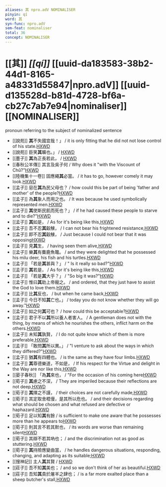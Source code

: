 ```yaml
---
aliases: 其 npro.adV NOMINALISER
pinyin: qí
word: 其
syn-func: npro.adV
sem-feat: nominaliser
total: 36
concept: NOMINALISER 
---
```

# [[其]] *[[qí]]*  [[uuid-da183583-38b2-44d1-8165-a48331d55847|npro.adV]] [[uuid-d135528d-b81d-4728-bf6a-cb27c7ab7e94|nominaliser]] [[NOMINALISER]]
pronoun referring to the subject of nominalized sentence
 - [[說苑]] **其**不失國宜哉！」 / it is only fitting that he did not not lose control of his state.[HXWD](https://hxwd.org/textview.html?location=CH1a0907_CHANT_001-30a.18)
 - [[說苑]] 臣笑**其**曠也。」 / [HXWD](https://hxwd.org/textview.html?location=CH1a0907_CHANT_009-14a.22)
 - [[墨子]] **其**為正長若此，
                     / [HXWD](https://hxwd.org/textview.html?location=CH1a0938_CHANT_003-11a.19)
 - [[春秋公羊傳]] 其言及吳子何 / Why does it "with the Viscount of Chǔ?"[HXWD](https://hxwd.org/textview.html?location=CH1e0877_CHANT_012-36a.11)
 - [[陸機集十一卷]] 固應繩**其**必當。 / it has to go, however comely it may look.[HXWD](https://hxwd.org/textview.html?location=CH2b1575_CHANT_001-8a.11)
 - [[孟子]] 惡在**其**為民父母也？ / how could this be part of being 'father and mother' of the people?[HXWD](https://hxwd.org/textview.html?location=KR1h0001_tls_001-17a.12)
 - [[孟子]] 為**其**象人而用之也。 / It was because he used symbolically represented men.[HXWD](https://hxwd.org/textview.html?location=KR1h0001_tls_001-17a.16)
 - [[孟子]] **其**使斯民飢而死也？」 / if he had caused these people to starve and to die?"[HXWD](https://hxwd.org/textview.html?location=KR1h0001_tls_001-18a.1)
 - [[孟子]] **其**如是， / As for it's being like this,[HXWD](https://hxwd.org/textview.html?location=KR1h0001_tls_001-26a.10)
 - [[孟子]] 吾不忍**其**觳觫， / I can not bear his frightened resistance,[HXWD](https://hxwd.org/textview.html?location=KR1h0001_tls_001-34a.13)
 - [[孟子]] 即不忍**其**觳觫， / Just because I could not bear that it was opposing[HXWD](https://hxwd.org/textview.html?location=KR1h0001_tls_001-37a.7)
 - [[孟子]] 見**其**生， / having seen them alive,[HXWD](https://hxwd.org/textview.html?location=KR1h0001_tls_001-40a.7)
 - [[孟子]] 樂**其**有麋鹿魚鼈。 / and they were delighted that he possessed his milu deer, his fish and his turtles.[HXWD](https://hxwd.org/textview.html?location=KR1h0001_tls_001-4a.22)
 - [[孟子]] 「若是**其**甚與？」 / " Is it really so bad?"[HXWD](https://hxwd.org/textview.html?location=KR1h0001_tls_001-57a.1)
 - [[孟子]] **其**若是， / As for it's being like this,[HXWD](https://hxwd.org/textview.html?location=KR1h0001_tls_001-62a.9)
 - [[孟子]] 「若是**其**大乎？」 / "So big it was?"[HXWD](https://hxwd.org/textview.html?location=KR1h0001_tls_002-16a.1)
 - [[孟子]] 惟曰**其**助上帝寵之。 / and ordered, that they just have to assist the God to love them.[HXWD](https://hxwd.org/textview.html?location=KR1h0001_tls_002-24a.6)
 - [[孟子]] 比**其**反也， / but when he came back,[HXWD](https://hxwd.org/textview.html?location=KR1h0001_tls_002-40a.5)
 - [[孟子]] 今日不知**其**亡也。」 / today you do not know whether they will go away."[HXWD](https://hxwd.org/textview.html?location=KR1h0001_tls_002-47a.1)
 - [[孟子]] 如之何**其**可也？ / how could this be acceptable?[HXWD](https://hxwd.org/textview.html?location=KR1h0001_tls_002-57a.34)
 - [[孟子]] 君子不以**其**所以養人者害人。 / A gentleman does not with the thing, by means of which he nourishes the others, inflict harm on the others.[HXWD](https://hxwd.org/textview.html?location=KR1h0001_tls_002-65a.14)
 - [[孟子]] 未知**其**孰賢， / I do not quite know which of them is more preferable,[HXWD](https://hxwd.org/textview.html?location=KR1h0001_tls_003-12a.27)
 - [[孟子]] 「敢問**其**所以異。」 / "I venture to ask about the ways in which they differed?"[HXWD](https://hxwd.org/textview.html?location=KR1h0001_tls_003-34a.1)
 - [[孟子]] 猶**其**有四體也。 / is the same as they have four limbs.[HXWD](https://hxwd.org/textview.html?location=KR1h0001_tls_003-38a.29)
 - [[孟子]] **其**尊德樂道，不如是， / If his respect for the Virtue and delight in the Way are nor like this,[HXWD](https://hxwd.org/textview.html?location=KR1h0001_tls_004-13a.25)
 - [[晏子春秋]] 「為**其**來也， / "For the occasion of his coming here[HXWD](https://hxwd.org/textview.html?location=KR2g0003_tls_006-20a.10)
 - [[荀子]] **其**慮之不深，
                     / They are imperiled because their reflections are not deep,[HXWD](https://hxwd.org/textview.html?location=KR3a0002_tls_004-7a.38)
 - [[荀子]] **其**擇之不謹，
                     / their choices are not carefully made,[HXWD](https://hxwd.org/textview.html?location=KR3a0002_tls_004-7a.39)
 - [[荀子]] 其定取舍楛僈，是其所以危也。 / and their decisions regarding what should be chosen and what refused are defective or haphazard.[HXWD](https://hxwd.org/textview.html?location=KR3a0002_tls_004-7a.40)
 - [[荀子]] 足以知**其**有餘 / is sufficient to make one aware that he possesses more than he appears to[HXWD](https://hxwd.org/textview.html?location=KR3a0002_tls_004-8a.39)
 - [[荀子]] 則其言不若其默也，
                     / its words are worse than remaining silent[HXWD](https://hxwd.org/textview.html?location=KR3a0002_tls_005-11a.8)
 - [[荀子]] 其辯不若其吶也；
                     / and the discrimination not as good as stuttering.[HXWD](https://hxwd.org/textview.html?location=KR3a0002_tls_005-11a.9)
 - [[荀子]] **其**持險應變曲當，
                     / he handles dangerous situations, responding, changing, and adapting as its suitable;[HXWD](https://hxwd.org/textview.html?location=KR3a0002_tls_008-12a.39)
 - [[搜神記]] 主人**其**其賢 / [HXWD](https://hxwd.org/textview.html?location=KR3l0099_tls_001-28a.12)
 - [[莊子]] 吾不知**其**美也；
                     / and so we don't think of her as beautiful.[HXWD](https://hxwd.org/textview.html?location=KR5c0126_tls_020-18a.11)
 - [[莊子]] 吾知**其**貴於屠羊之肆也； / is a far more exalted place than a sheep butcher's stall,[HXWD](https://hxwd.org/textview.html?location=KR5c0126_tls_028-13a.21)